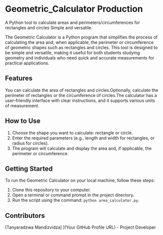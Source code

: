 # Geometric_Calculator Production
A Python tool to calculate areas and perimeters/circumferences for rectangles and circles Simple and versatile.

The Geometric Calculator is a Python program that simplifies the process of calculating the area and, when applicable, the perimeter or circumference of geometric shapes such as rectangles and circles. This tool is designed to be simple and versatile, making it useful for both students studying geometry and individuals who need quick and accurate measurements for practical applications.

## Features
You can calculate the area of rectangles and circles.Optionally, calculate the perimeter of rectangles or the circumference of circles.The calculator has a user-friendly interface with clear instructions, and it supports various units of measurement.

## How to Use
1. Choose the shape you want to calculate: rectangle or circle.
2. Enter the required parameters (e.g., length and width for rectangles, or radius for circles).
3. The program will calculate and display the area and, if applicable, the perimeter or circumference.

## Getting Started
To run the Geometric Calculator on your local machine, follow these steps:

1. Clone this repository to your computer.
2. Open a terminal or command prompt in the project directory.
3. Run the script using the command: `python area_calculator.py`.

## Contributors
[Tanyaradzwa Mandizvidza] ](Your GitHub Profile URL) - Project Developer
